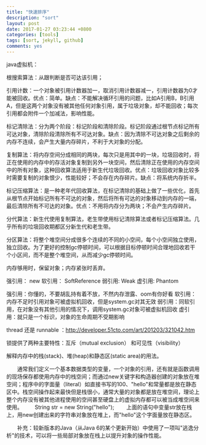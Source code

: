 ```yaml
---
title: "快速排序"
description: "sort"
layout: post
date: 2017-01-27 03:23:44 +0800
categories: [tools]
tags: [sort, jekyll, github]
comments: yes
---
```

java虚拟机：

根搜索算法：从跟判断是否可达该引用；

引用计数：一个对象被引用计数器加一，取消引用计数器减一，引用计数器为0才能被回收。优点：简单。缺点：不能解决循环引用的问题，比如A引用B，B引用A，但是这两个对象没有被其他任何对象引用，属于垃圾对象，却不能回收；每次引用都会附件一个加减法，影响性能。

标记清除法：分为两个阶段：标记阶段和清除阶段。标记阶段通过根节点标记所有可达对象，清除阶段清除所有不可达对象。缺点：因为清除不可达对象之后剩余的内存不连续，会产生大量内存碎片，不利于大对象的分配。

复制算法：将内存空间分成相同的两块，每次只是用其中的一块，垃圾回收时，将正在使用的内存中的存活对象复制到另外一块空间，然后清除正在使用的内存空间中的所有对象，这种回收算法适用于新生代垃圾回收。优点：垃圾回收对象比较多时需要复制的对象恨少，性能较好；不会存在内存碎片。缺点：将系统内存折半。

标记压缩算法：是一种老年代回收算法，在标记清除的基础上做了一些优化，首先从根节点开始标记所有不可达的对象，然后将所有可达的对象移动到内存的一端，最后清除所有不可达的对象。优点：不用将内存分为两块；不会产生内存碎片。

分代算法：新生代使用复制算法，老生带使用标记清除算法或者标记压缩算法。几乎所有的垃圾回收期都区分新生代和老生带。

分区算法：将整个堆空间分成很多个连续的不同的小空间，每个小空间独立使用，独立回收。为了更好的控制gc停顿时间，可以根据目标停顿时间合理地回收若干个小区间，而不是整个堆空间，从而减少gc停顿时间。



内存够用时，保留对象；内存紧张时丢弃。

强引用： new
软引用： SoftReference
弱引用:  Weak
虚引用:  Phantom

强引用：你懂的，不要胡乱持有着不放，不然内存泄露、oom有你好看
软引用：内存不足时引用对象可被虚拟机回收，但是system.gc对其无效
弱引用：同软引用，在对象没有其他引用的情况下，调用system.gc对象可被虚拟机回收
虚引用：就只是一个标识，对象的生命周期不受期影响


thread 还是 runnable ：http://developer.51cto.com/art/201203/321042.htm

锁提供了两种主要特性：互斥（mutual exclusion） 和可见性（visibility）

解释内存中的栈(stack)、堆(heap)和静态区(static area)的用法。

　　通常我们定义一个基本数据类型的变量，一个对象的引用，还有就是函数调用的现场保存都使用内存中的栈空间；而通过new关键字和构造器创建的对象放在堆空间；程序中的字面量（literal）如直接书写的100、"hello"和常量都是放在静态区中。栈空间操作起来最快但是栈很小，通常大量的对象都是放在堆空间，理论上整个内存没有被其他进程使用的空间甚至硬盘上的虚拟内存都可以被当成堆空间来使用。
　　String str = new String("hello");
　　上面的语句中变量str放在栈上，用new创建出来的字符串对象放在堆上，而"hello"这个字面量放在静态区。

　　补充：较新版本的Java（从Java 6的某个更新开始）中使用了一项叫"逃逸分析"的技术，可以将一些局部对象放在栈上以提升对象的操作性能。




